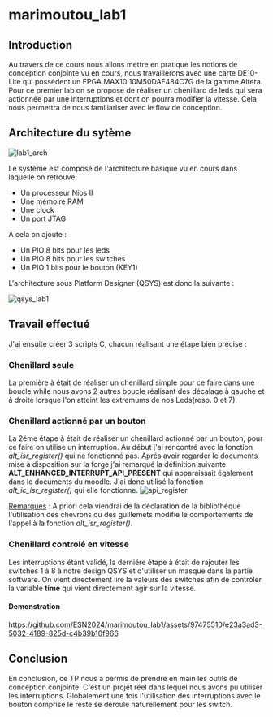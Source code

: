 # marimoutou_lab1


## Introduction
Au travers de ce cours nous allons mettre en pratique les notions de conception conjointe vu en cours, nous travaillerons avec une carte DE10-Lite qui possédent un FPGA MAX10 10M50DAF484C7G de la gamme Altera.  
Pour ce premier lab on se propose de réaliser un chenillard de leds qui sera actionnée par une interruptions et dont on pourra modifier la vitesse. Cela nous permettra de nous familiariser avec le flow de conception.

## Architecture du sytème

![lab1_arch](https://github.com/ESN2024/marimoutou_lab1/assets/97475510/6c3ca830-a887-4666-98db-a8a7b7e6ee61)

Le système est composé de l'architecture basique vu en cours dans laquelle on retrouve:
* Un processeur Nios II
* Une mémoire RAM
* Une clock
* Un port JTAG

A cela on ajoute :
 * Un PIO 8 bits pour les leds
 * Un PIO 8 bits pour les switches
 * Un PIO 1 bits pour le bouton (KEY1)

 L'architecture sous Platform Designer (QSYS) est donc la suivante :
 
![qsys_lab1](https://github.com/ESN2024/marimoutou_lab1/assets/97475510/1b976335-796f-4a10-b4dd-a33a51d6ed2f)

## Travail effectué
J'ai ensuite créer 3 scripts C, chacun réalisant une étape bien précise :

### Chenillard seule
La première à était de réaliser un chenillard simple pour ce faire dans une boucle while nous avons 2 autres boucle réalisant des décalage à gauche et à droite lorsque l'on atteint les extremums de nos Leds(resp. 0 et 7).

### Chenillard actionné par un bouton
La 2éme étape à était de réaliser un chenillard actionné par un bouton, pour ce faire on utilise un interruption. Au début j'ai rencontré avec la fonction *alt_isr_register()* qui ne fonctionné pas.
Aprés avoir regarder le documents mise à disposition sur la forge j'ai remarqué la définition suivante **ALT_ENHANCED_INTERRUPT_API_PRESENT** qui apparaissait également dans le documents du moodle. J'ai donc utilisé la fonction *alt_ic_isr_register()* qui elle fonctionne.
![api_register](https://github.com/ESN2024/marimoutou_lab1/assets/97475510/0a3df57c-7b70-4865-b838-63d73492a675)

<u>Remarques</u> : A priori cela viendrai de la déclaration de la bibliothéque l'utilisation des chevrons ou des guillemets modifie le comportements de l'appel à la fonction *alt_isr_register()*.

### Chenillard controlé en vitesse

Les interruptions étant validé, la derniére étape à était de rajouter les switches 1 à 8 à notre design QSYS et d'utiliser un masque dans la partie software.
On vient directement lire la valeurs des switches afin de contrôler la variable **time** qui vient directement agir sur la vitesse.

#### Demonstration

https://github.com/ESN2024/marimoutou_lab1/assets/97475510/e23a3ad3-5032-4189-825d-c4b39b10f966


## Conclusion

En conclusion, ce TP nous a permis de prendre en main les outils de conception conjointe. C'est un projet réel dans lequel nous avons pu utiliser les interruptions. Globalement une fois l'utilisation des interruptions avec le bouton comprise le reste se déroule naturellement pour les switch.
